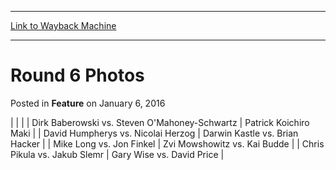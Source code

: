 
---
[Link to Wayback Machine](https://web.archive.org/web/20211130205336/https://magic.wizards.com/en/articles/archive/feature/round-6-photos-2000-01-06)

[_metadata_:description]:- "Dirk Baberowski vs. Steven O'Mahoney-Schwartz Patrick Koichiro Maki  David Humpherys vs. Nicolai Herzog Darwin Kastle vs. Brian Hacker  Mike Long vs. Jon Finkel Zvi Mowshowitz vs. Kai Budde  Chris Pikula vs. Jakub Slemr Gary Wise vs. David Price"
[_metadata_:generator]:- "Drupal 7 (http://drupal.org)"
[_metadata_:publish_date]:- "2016-01-06"
[_metadata_:title]:- "Round 6 Photos"
[_metadata_:wayback_capture_timestamp]:- "2021-11-30 20:53:36+00:00"
[_metadata_:wayback_raw_url]:- "https://web.archive.org/web/20211130205336id_/https://magic.wizards.com/en/articles/archive/feature/round-6-photos-2000-01-06"
[_metadata_:wayback_url]:- "https://magic.wizards.com/en/articles/archive/feature/round-6-photos-2000-01-06"
---


Round 6 Photos
==============



 Posted in **Feature**
 on January 6, 2016 













|
|  |
| 
 Dirk Baberowski vs. Steven O'Mahoney-Schwartz | 
 Patrick Koichiro Maki |
| 
 David Humpherys vs. Nicolai Herzog | 
 Darwin Kastle vs. Brian Hacker |
| 
 Mike Long vs. Jon Finkel | 
 Zvi Mowshowitz vs. Kai Budde |
| 
 Chris Pikula vs. Jakub Slemr | 
 Gary Wise vs. David Price |







